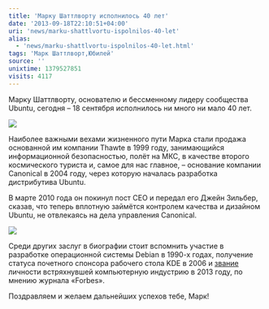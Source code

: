 ```yaml
---
title: 'Марку Шаттлворту исполнилось 40 лет'
date: '2013-09-18T22:10:51+04:00'
uri: 'news/marku-shattlvortu-ispolnilos-40-let'
alias: 
  - 'news/marku-shattlvortu-ispolnilos-40-let.html'
tags: 'Марк Шаттлворт,Юбилей'
source: ''
unixtime: 1379527851
visits: 4117
---
```

Марку Шаттлворту, основателю и бессменному лидеру сообщества Ubuntu, сегодня – 18 сентября исполнилось ни много ни мало 40 лет.

[![](img/2013/09/18/22-00/371341276.jpg)](img/2013/09/18/22-00/371341276.jpg)

Наиболее важными вехами жизненного пути Марка стали продажа основанной им компании Thawte в 1999 году, занимающийся информационной безопасностью, полёт на МКС, в качестве второго космического туриста и, самое для нас главное, – основание компании Canonical в 2004 году, через которую началась разработка дистрибутива Ubuntu.

В марте 2010 года он покинул пост CEO и передал его Джейн Зильбер, сказав, что теперь вплотную займётся контролем качества и дизайном Ubuntu, не отвлекаясь на дела управления Canonical.

[![](img/2013/09/18/22-00/141328334.jpg)](img/2013/09/18/22-00/141328334.jpg)

Среди других заслуг в биографии стоит вспомнить участие в разработке операционной системы Debian в 1990-х годах, получение статуса почетного спонсора рабочего стола KDE в 2006 и [звание](news/forbes-mark-shattlvort-odin-iz-chisla-probivnykh-imon-biznesa) личности встряхнувшей компьютерную индустрию в 2013 году, по мнению журнала «Forbes».

Поздравляем и желаем дальнейших успехов тебе, Марк!
